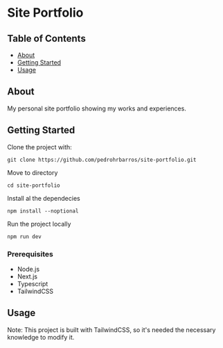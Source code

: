 # Site Portfolio

## Table of Contents

- [About](#about)
- [Getting Started](#getting_started)
- [Usage](#usage)

## About <a name = "about"></a>

My personal site portfolio showing my works and experiences.

## Getting Started <a name = "getting_started"></a>

Clone the project with:

```
git clone https://github.com/pedrohrbarros/site-portfolio.git
```

Move to directory

```
cd site-portfolio
```

Install al the dependecies

```
npm install --noptional
```

Run the project locally

```
npm run dev
```

### Prerequisites

- Node.js
- Next.js
- Typescript
- TailwindCSS

## Usage <a name = "usage"></a>

Note: This project is built with TailwindCSS, so it's needed the necessary knowledge to modify it.
